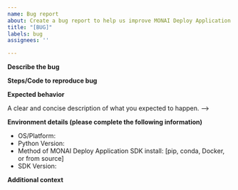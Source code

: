 ```yaml
---
name: Bug report
about: Create a bug report to help us improve MONAI Deploy Application SDK
title: "[BUG]"
labels: bug
assignees: ''

---
```


**Describe the bug**
<!--
A clear and concise description of what the bug is.
-->

**Steps/Code to reproduce bug**
<!--
Follow this guide http://matthewrocklin.com/blog/work/2018/02/28/minimal-bug-reports to craft a minimal bug report. This helps us reproduce the issue you're having and resolve the issue more quickly.
-->

**Expected behavior**
<!-->
A clear and concise description of what you expected to happen.
-->

**Environment details (please complete the following information)**

- OS/Platform:
- Python Version:
- Method of MONAI Deploy Application SDK install: [pip, conda, Docker, or from source]
- SDK Version:

**Additional context**
<!--
Add any other context about the problem here.
-->
